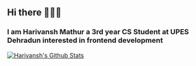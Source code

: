 ## Hi there 👋👨‍💻
### I am Harivansh Mathur a 3rd year CS Student at UPES Dehradun interested in frontend development

[![Harivansh's Github Stats](https://github-readme-stats.vercel.app/api?username=Harivansh8888)](https://github.com/anuraghazra/github-readme-stats)
<!--
**Harivansh8888/Harivansh8888** is a ✨ _special_ ✨ repository because its `README.md` (this file) appears on your GitHub profile.

Here are some ideas to get you started:

- 🔭 I’m currently working on ...
- 🌱 I’m currently learning ...
- 👯 I’m looking to collaborate on ...
- 🤔 I’m looking for help with ...
- 💬 Ask me about ...
- 📫 How to reach me: ...
- 😄 Pronouns: ...
- ⚡ Fun fact: ...
-->
